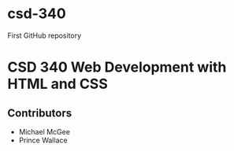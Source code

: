 # csd-340
First GitHub repository
# CSD 340 Web Development with HTML and CSS
## Contributors
- Michael McGee
- Prince Wallace
